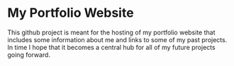# My Portfolio Website

This github project is meant for the hosting of my portfolio website that includes some information about me and links to some of my past projects. In time I hope that it becomes a central hub for all of my future projects going forward.
